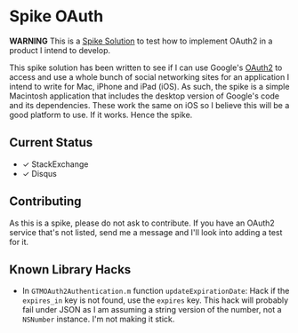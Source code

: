 # Spike OAuth

**WARNING** This is a [Spike Solution](http://www.extremeprogramming.org/rules/spike.html) to test how to implement OAuth2 in a product I intend to develop.

This spike solution has been written to see if I can use Google's [OAuth2](http://code.google.com/p/gtm-oauth2/) to access and use a whole bunch of social networking sites for an application I intend to write for Mac, iPhone and iPad (iOS). As such, the spike is a simple Macintosh application that includes the desktop version of Google's code and its dependencies. These work the same on iOS so I believe this will be a good platform to use. If it works. Hence the spike.

## Current Status

- ✓ StackExchange
- ✓ Disqus

## Contributing

As this is a spike, please do not ask to contribute. If you have an OAuth2 service that's not listed, send me a message and I'll look into adding a test for it.

## Known Library Hacks

- In `GTMOAuth2Authentication.m` function `updateExpirationDate`: Hack if the `expires_in` key is not found, use the `expires` key. This hack will probably fail under JSON as I am assuming a string version of the number, not a `NSNumber` instance. I'm not making it stick.
